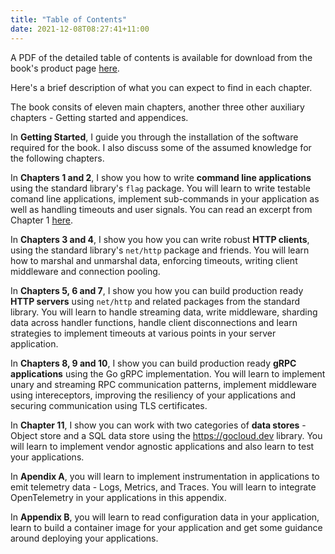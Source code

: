 ```yaml
---
title: "Table of Contents"
date: 2021-12-08T08:27:41+11:00
---
```


A PDF of the detailed table of contents is available for download from the book's
product page [here](https://media.wiley.com/product_data/excerpt/14/11197738/1119773814-6.pdf).

Here's a brief description of what you can expect to find in each chapter.

The book consits of eleven main chapters, another three other auxiliary chapters - Getting started and appendices. 

In **Getting Started**, I guide you through the installation of the software required for the
book. I also discuss some of the assumed knowledge for the following chapters.

In **Chapters 1 and 2**, I show you how to write **command line applications** using the
standard library's `flag` package. You will learn to write testable comand line applications,
implement sub-commands in your application as well as handling timeouts and user signals.
You can read an excerpt from Chapter 1 [here](https://media.wiley.com/product_data/excerpt/14/11197738/1119773814-39.pdf).

In **Chapters 3 and 4**, I show you how you can write robust **HTTP clients**, using the
standard library's `net/http` package and friends. You will learn how to marshal and unmarshal
data, enforcing timeouts, writing client middleware and connection pooling.

In **Chapters 5, 6 and 7**, I show you how you can build production ready **HTTP servers**
using `net/http` and related packages from the standard library. You will learn to handle streaming data, write middleware, sharding data across handler functions, 
handle client disconnections and learn strategies to implement timeouts at
various points in your server application.

In **Chapters 8, 9 and 10**, I show you can build production ready **gRPC applications**
using the Go gRPC implementation. You will learn to implement unary and streaming RPC communication patterns, implement middleware using intereceptors, improving the 
resiliency of your applications and securing communication using TLS certificates.

In **Chapter 11**, I show you can work with two categories of **data stores** - Object store
and a SQL data store using the https://gocloud.dev library. You will learn to implement
vendor agnostic applications and also learn to test your applications.

In **Apendix A**, you will learn to implement instrumentation in applications to emit
telemetry data - Logs, Metrics, and Traces. You will learn to integrate OpenTelemetry in
your applications in this appendix.

In **Appendix B**, you will learn to read configuration data in your application, learn
to build a container image for your application and get some guidance around deploying
your applications.
